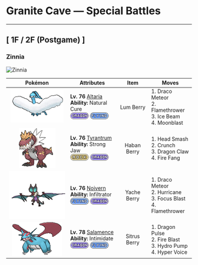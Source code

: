 # Granite Cave — Special Battles

---

## [ 1F / 2F (Postgame) ]

### Zinnia

![Zinnia](../assets/important_trainers/zinnia.png "Zinnia")

| Pokémon | Attributes | Item | Moves |
|:-------:|------------|:----:|-------|
| ![Altaria](../../assets/sprites/altaria/front.gif "Altaria: Altaria sings in a gorgeous soprano. Its wings are like cotton clouds. This Pokémon catches updrafts with its buoyant wings and soars way up into the wild blue yonder.") | **Lv. 76** [Altaria](../../pokemon/altaria.md)<br>**Ability:** Natural Cure<br>![dragon](../../assets/types/dragon.png) ![flying](../../assets/types/flying.png) | Lum Berry | 1. Draco Meteor<br>2. Flamethrower<br>3. Ice Beam<br>4. Moonblast |
| ![Tyrantrum](../../assets/sprites/tyrantrum/front.gif "Tyrantrum: Nothing could stop this Pokémon 100 million years ago, so it behaved like a king.") | **Lv. 76** [Tyrantrum](../../pokemon/tyrantrum.md)<br>**Ability:** Strong Jaw<br>![rock](../../assets/types/rock.png) ![dragon](../../assets/types/dragon.png) | Haban Berry | 1. Head Smash<br>2. Crunch<br>3. Dragon Claw<br>4. Fire Fang |
| ![Noivern](../../assets/sprites/noivern/front.gif "Noivern: The ultrasonic waves it emits from its ears can reduce a large boulder to pebbles. It swoops out of the dark to attack.") | **Lv. 76** [Noivern](../../pokemon/noivern.md)<br>**Ability:** Infiltrator<br>![flying](../../assets/types/flying.png) ![dragon](../../assets/types/dragon.png) | Yache Berry | 1. Draco Meteor<br>2. Hurricane<br>3. Focus Blast<br>4. Flamethrower |
| ![Salamence](../../assets/sprites/salamence/front.gif "Salamence: By evolving into Salamence, this Pokémon finally realizes its long-held dream of growing wings. To express its joy, it flies and wheels all over the sky while spouting flames from its mouth.") | **Lv. 78** [Salamence](../../pokemon/salamence.md)<br>**Ability:** Intimidate<br>![dragon](../../assets/types/dragon.png) ![flying](../../assets/types/flying.png) | Sitrus Berry | 1. Dragon Pulse<br>2. Fire Blast<br>3. Hydro Pump<br>4. Hyper Voice |

